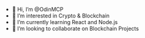 - 👋 Hi, I’m @OdinMCP
- 👀 I’m interested in Crypto & Blockchain
- 🌱 I’m currently learning React and Node.js
- 💞️ I’m looking to collaborate on Blockchain Projects

<!---
OdinMCP/OdinMCP is a ✨ special ✨ repository because its `README.md` (this file) appears on your GitHub profile.
You can click the Preview link to take a look at your changes.
--->
